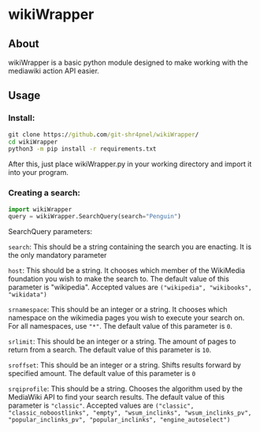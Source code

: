 # wikiWrapper
## About
wikiWrapper is a basic python module designed to make working with the mediawiki action API easier.
## Usage
### Install:
```cmd
git clone https://github.com/git-shr4pnel/wikiWrapper/
cd wikiWrapper
python3 -m pip install -r requirements.txt
```
After this, just place wikiWrapper.py in your working directory and import it into your program.
### Creating a search:
```py
import wikiWrapper
query = wikiWrapper.SearchQuery(search="Penguin")
```
SearchQuery parameters:

```search```: This should be a string containing the search you are enacting. It is the only mandatory parameter

```host```: This should be a string. It chooses which member of the WikiMedia foundation you wish to make the search to. The default value of this parameter is "wikipedia". Accepted values are ```("wikipedia", "wikibooks", "wikidata")```

```srnamespace```: This should be an integer or a string. It chooses which namespace on the wikimedia pages you wish to execute your search on. For all namespaces, use ```"*"```. The default value of this parameter is ```0```. 

```srlimit```: This should be an integer or a string. The amount of pages to return from a search. The default value of this parameter is ```10```.

```sroffset```: This should be an integer or a string. Shifts results forward by specified amount. The default value of this parameter is ```0```

```srqiprofile```: This should be a string. Chooses the algorithm used by the MediaWiki API to find your search results. The default value of this parameter is ```"classic"```. Accepted values are ```("classic", "classic_noboostlinks", "empty", "wsum_inclinks", "wsum_inclinks_pv", "popular_inclinks_pv", "popular_inclinks", "engine_autoselect")```
